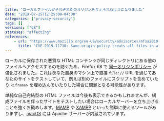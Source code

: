 ```yaml
---
title: "ローカルファイルがそれぞれ別のオリジンを与えられるようになりました"
date: "2019-07-15T12:29:00-04:00"
categories: ["privacy-security"]
tags: []
versions: ["68"]
statuses: "affecting"
references:
    - url: "https://www.mozilla.org/en-US/security/advisories/mfsa2019-21/#CVE-2019-11730"
      title: "CVE-2019-11730: Same-origin policy treats all files in a directory as having the same-origin"
---
```

ローカルに保存された悪質な HTML コンテンツが同じディレクトリにある他のファイルへアクセスするのを防ぐため、Firefox 68 で [同一オリジンポリシー](https://developer.mozilla.org/en-US/docs/Web/Security/Same-origin_policy) が強化されました。これはあなた自身のマシン上で直接 `file://` URL を通じてあなたのサイトをテストしていて、例えば別のファイルにスクリプトを含めていたり `<iframe>` を埋め込んでいたりした場合に問題となる可能性があります。

単純な自己完結型の HTML ファイルは今後も表示できるかもしれませんが、構成ファイルを伴ったサイトをテストしたい場合はローカルサーバーを立ち上げることを強くお勧めします。[MAMP](https://www.mamp.info/) や [XAMPP](https://www.apachefriends.org/) といった簡単に使えるツールがありますし、[macOS](https://discussions.apple.com/docs/DOC-3083) には Apache サーバーが内蔵されています。

